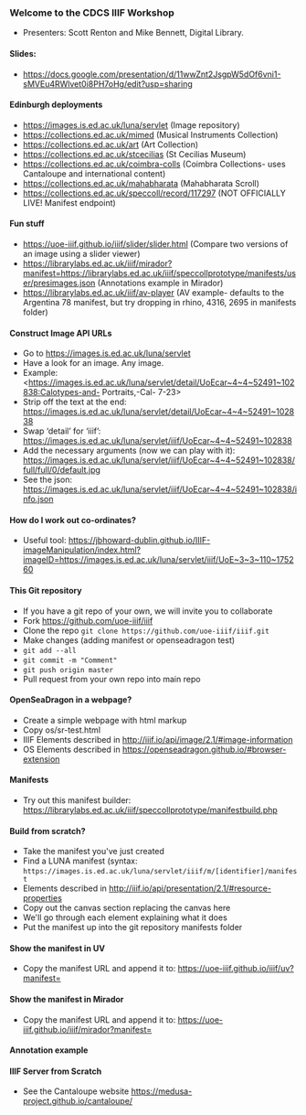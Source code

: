 ### Welcome to the CDCS IIIF Workshop
* Presenters: Scott Renton and Mike Bennett, Digital Library.

#### Slides: 
* <https://docs.google.com/presentation/d/11wwZnt2JsgpW5dOf6vni1-sMVEu4RWlvet0i8PH7oHg/edit?usp=sharing>

#### Edinburgh deployments
* <https://images.is.ed.ac.uk/luna/servlet> (Image repository)
* <https://collections.ed.ac.uk/mimed> (Musical Instruments Collection)
* <https://collections.ed.ac.uk/art> (Art Collection)
* <https://collections.ed.ac.uk/stcecilias> (St Cecilias Museum)
* <https://collections.ed.ac.uk/coimbra-colls> (Coimbra Collections- uses Cantaloupe and international content)
* <https://collections.ed.ac.uk/mahabharata> (Mahabharata Scroll)
* <https://collections.ed.ac.uk/speccoll/record/117297> (NOT OFFICIALLY LIVE! Manifest endpoint)

#### Fun stuff
* <https://uoe-iiif.github.io/iiif/slider/slider.html> (Compare two versions of an image using a slider viewer)
* <https://librarylabs.ed.ac.uk/iiif/mirador?manifest=https://librarylabs.ed.ac.uk/iiif/speccollprototype/manifests/user/presimages.json> (Annotations example in Mirador)
* <https://librarylabs.ed.ac.uk/iiif/av-player> (AV example- defaults to the Argentina 78 manifest, but try dropping in rhino, 4316, 2695 in manifests folder)

#### Construct Image API URLs
* Go to <https://images.is.ed.ac.uk/luna/servlet>
* Have a look for an image. Any image.
* Example:
<https://images.is.ed.ac.uk/luna/servlet/detail/UoEcar~4~4~52491~102838:Calotypes-and- Portraits,-Cal- 7-23>
* Strip off the text at the end: 
<https://images.is.ed.ac.uk/luna/servlet/detail/UoEcar~4~4~52491~102838>
* Swap ‘detail’ for ‘iiif’: 
<https://images.is.ed.ac.uk/luna/servlet/iiif/UoEcar~4~4~52491~102838>
* Add the necessary arguments (now we can play with it): 
<https://images.is.ed.ac.uk/luna/servlet/iiif/UoEcar~4~4~52491~102838/full/full/0/default.jpg>
* See the json: 
<https://images.is.ed.ac.uk/luna/servlet/iiif/UoEcar~4~4~52491~102838/info.json>

#### How do I work out co-ordinates?
* Useful tool: 
<https://jbhoward-dublin.github.io/IIIF-imageManipulation/index.html?imageID=https://images.is.ed.ac.uk/luna/servlet/iiif/UoE~3~3~110~175260>

#### This Git repository
* If you have a git repo of your own, we will invite you to collaborate
* Fork <https://github.com/uoe-iiif/iiif>
* Clone the repo `git clone https://github.com/uoe-iiif/iiif.git`
* Make changes (adding manifest or openseadragon test)
* `git add --all`
* `git commit -m "Comment"`
* `git push origin master`
* Pull request from your own repo into main repo

#### OpenSeaDragon in a webpage?
* Create a simple webpage with html markup
* Copy os/sr-test.html
* IIIF Elements described in <http://iiif.io/api/image/2.1/#image-information>
* OS Elements described in <https://openseadragon.github.io/#browser-extension>

#### Manifests
* Try out this manifest builder: 
<https://librarylabs.ed.ac.uk/iiif/speccollprototype/manifestbuild.php>

#### Build from scratch?
* Take the manifest you've just created
* Find a LUNA manifest (syntax: 
`https://images.is.ed.ac.uk/luna/servlet/iiif/m/[identifier]/manifest`
* Elements described in <http://iiif.io/api/presentation/2.1/#resource-properties>
* Copy out the canvas section replacing the canvas here
* We'll go through each element explaining what it does
* Put the manifest up into the git repository manifests folder

#### Show the manifest in UV
* Copy the manifest URL and append it to: 
<https://uoe-iiif.github.io/iiif/uv?manifest=>

#### Show the manifest in Mirador
* Copy the manifest URL and append it to: 
<https://uoe-iiif.github.io/iiif/mirador?manifest=>

#### Annotation example


#### IIIF Server from Scratch
* See the Cantaloupe website
<https://medusa-project.github.io/cantaloupe/>
